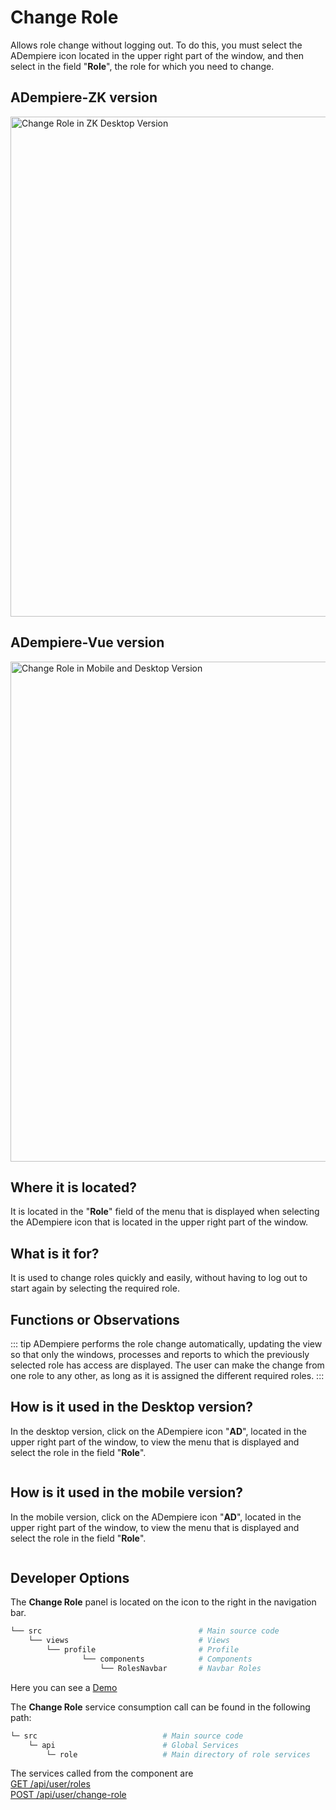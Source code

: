 # Change Role

Allows role change without logging out. To do this, you must select the ADempiere icon located in the upper right part of the window, and then select in the field "**Role**", the role for which you need to change.

## ADempiere-ZK version

<img :src="$withBase('/images/components/change-role/zk-desktop-version-change-role.png')" alt="Change Role in ZK Desktop Version" width="800px">

## ADempiere-Vue version

<img :src="$withBase('/images/components/change-role/ui-version-change-role.png')" alt="Change Role in Mobile and Desktop Version" width="800px">

## Where it is located?

It is located in the "**Role**" field of the menu that is displayed when selecting the ADempiere icon that is located in the upper right part of the window.

## What is it for?

It is used to change roles quickly and easily, without having to log out to start again by selecting the required role.

## Functions or Observations

::: tip
ADempiere performs the role change automatically, updating the view so that only the windows, processes and reports to which the previously selected role has access are displayed. The user can make the change from one role to any other, as long as it is assigned the different required roles.
:::

## How is it used in the Desktop version?

In the desktop version, click on the ADempiere icon "**AD**", located in the upper right part of the window, to view the menu that is displayed and select the role in the field "**Role**".

<img :src="$withBase('/images/components/change-role/how-to-use-it-in-the-desktop-version.gif')" />

## How is it used in the mobile version?

In the mobile version, click on the ADempiere icon "**AD**", located in the upper right part of the window, to view the menu that is displayed and select the role in the field "**Role**".

<img :src="$withBase('/images/components/change-role/how-to-use-it-in-the-mobile-version.gif')" />

## Developer Options

The **Change Role** panel is located on the icon to the right in the navigation bar.

```bash
└── src                                   # Main source code
    └── views                             # Views
        └── profile                       # Profile
                └── components            # Components
                    └── RolesNavbar       # Navbar Roles
```
Here you can see a [Demo](https://demo-ui.erpya.com/#/7aa4242a-93c0-42d8-92be-8250002d3e3c/d97027fd-4cd5-445e-8fd8-ef5d3f7959b4/window/53418?tabParent=0&action=fa50908e-40f1-11e9-91a1-0242ac140002)

The **Change Role** service consumption call can be found in the following path:

```bash
└─ src                            # Main source code
    └─ api                        # Global Services
        └─ role                   # Main directory of role services
```

The services called from the component are <br>
[GET /api/user/roles](https://adempiere.github.io/proxy-adempiere-api/guide/default-modules/adempiere-api/user.html#get-api-user-roles)<br>
[POST /api/user/change-role](https://adempiere.github.io/proxy-adempiere-api/guide/default-modules/adempiere-api/user.html#post-api-user-change-role)<br>
